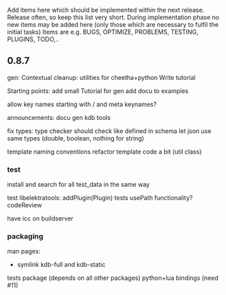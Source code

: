 Add items here which should be implemented within the next release.
Release often, so keep this list very short.
During implementation phase no new items may be added here (only
those which are necessary to fulfil the initial tasks)
Items are e.g. BUGS, OPTIMIZE, PROBLEMS, TESTING, PLUGINS, TODO,..


## 0.8.7 ##

gen:
	Contextual
	cleanup: utilities for cheetha+python
	Write tutorial

Starting points:
	add small Tutorial for gen
	add docu to examples

allow key names starting with / and meta keynames?

announcements: docu
	gen
	kdb <tool>
	tools

fix types:
	type checker should check like defined in schema
	let json use same types (double, boolean, nothing for string)

template naming conventions
refactor template code a bit (util class)


### test ###

install and search for all test_data in the same way

test libelektratools:
	addPlugin(Plugin) tests
	usePath functionality?
	codeReview

have icc on buildserver


### packaging ###

man pages:
- symlink kdb-full and kdb-static

tests package (depends on all other packages)
python+lua bindings (need #11)
